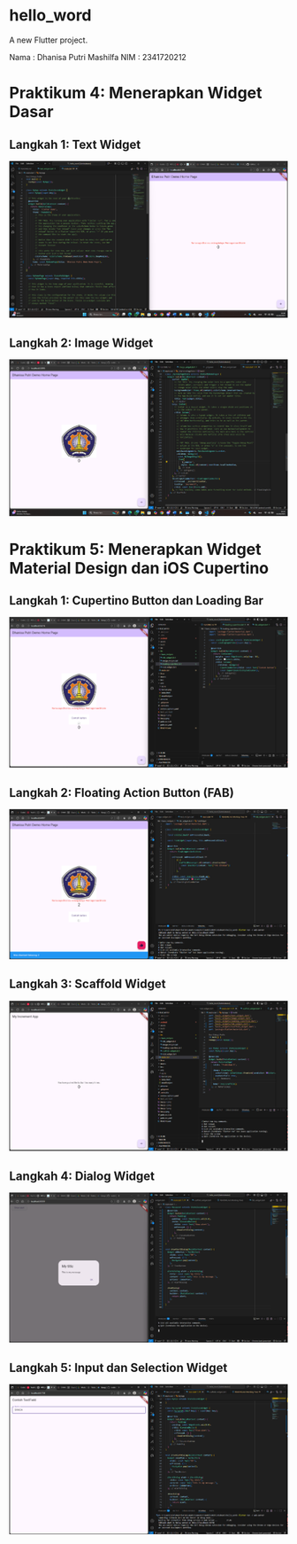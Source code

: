 # hello_word

A new Flutter project.

Nama : Dhanisa Putri Mashilfa
NIM : 2341720212


# Praktikum 4: Menerapkan Widget Dasar

## Langkah 1: Text Widget
![alt text](image.png)

## Langkah 2: Image Widget
![alt text](image-1.png)

#  Praktikum 5: Menerapkan Widget Material Design dan iOS Cupertino

## Langkah 1: Cupertino Button dan Loading Bar

![alt text](image-2.png)

## Langkah 2: Floating Action Button (FAB)

![alt text](image-3.png)

## Langkah 3: Scaffold Widget

![alt text](image-4.png)

## Langkah 4: Dialog Widget

![alt text](image-5.png)

## Langkah 5: Input dan Selection Widget

![alt text](image-6.png)